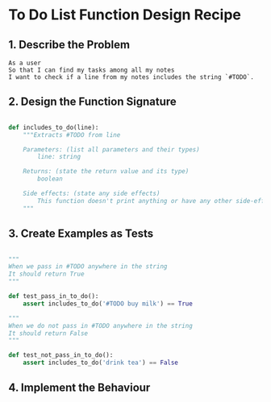 # To Do List Function Design Recipe

## 1. Describe the Problem

```
As a user
So that I can find my tasks among all my notes
I want to check if a line from my notes includes the string `#TODO`.
```

## 2. Design the Function Signature

```python

def includes_to_do(line):
    """Extracts #TODO from line

    Parameters: (list all parameters and their types)
        line: string

    Returns: (state the return value and its type)
        boolean

    Side effects: (state any side effects)
        This function doesn't print anything or have any other side-effects
    """
```

## 3. Create Examples as Tests

```python

"""
When we pass in #TODO anywhere in the string
It should return True
"""

def test_pass_in_to_do():
    assert includes_to_do('#TODO buy milk') == True

"""
When we do not pass in #TODO anywhere in the string
It should return False
"""

def test_not_pass_in_to_do():
    assert includes_to_do('drink tea') == False

```

## 4. Implement the Behaviour

